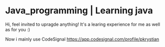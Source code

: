 # Java_programming | Learning java
Hi, feel invited to upragde anything! It's a learing experience for me as well as for you :)

Now i mainly use CodeSignal https://app.codesignal.com/profile/pkrystian
